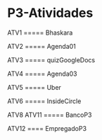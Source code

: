 # P3-Atividades
ATV1       ===== Bhaskara

ATV2       ===== Agenda01

ATV3       ===== quizGoogleDocs

ATV4       ===== Agenda03

ATV5       ===== Uber

ATV6       ===== InsideCircle 

ATV8 ATV11 =====  BancoP3

ATV12      ==== EmpregadoP3
